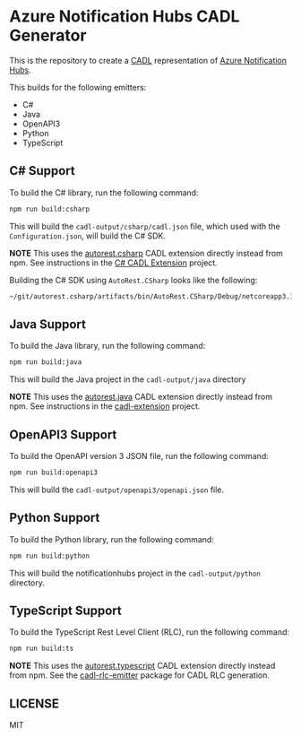 # Azure Notification Hubs CADL Generator

This is the repository to create a [CADL](https://github.com/microsoft/cadl/) representation of [Azure Notification Hubs](https://aka.ms/nh-rest-api).

This builds for the following emitters:

- C#
- Java
- OpenAPI3
- Python
- TypeScript

## C# Support

To build the C# library, run the following command:

```bash
npm run build:csharp
```

This will build the `cadl-output/csharp/cadl.json` file, which used with the `Configuration.json`, will build the C# SDK.

**NOTE** This uses the [autorest.csharp](https://github.com/Azure/autorest.csharp/) CADL extension directly instead from npm.  See instructions in the [C# CADL Extension](https://github.com/Azure/autorest.csharp/tree/feature/v3/src/CADL.Extension) project.

Building the C# SDK using `AutoRest.CSharp` looks like the following:

```bash
~/git/autorest.csharp/artifacts/bin/AutoRest.CSharp/Debug/netcoreapp3.1/AutoRest.CSharp --standalone cadl-output/csharp/
```

## Java Support

To build the Java library, run the following command:

```bash
npm run build:java
```

This will build the Java project in the `cadl-output/java` directory

**NOTE** This uses the [autorest.java](https://github.com/Azure/autorest.java/) CADL extension directly instead from npm.  See instructions in the [cadl-extension](https://github.com/Azure/autorest.java/tree/main/cadl-extension) project.

## OpenAPI3 Support

To build the OpenAPI version 3 JSON file, run the following command:

```bash
npm run build:openapi3
```

This will build the `cadl-output/openapi3/openapi.json` file.

## Python Support

To build the Python library, run the following command:

```bash
npm run build:python
```

This will build the notificationhubs project in the `cadl-output/python` directory.

## TypeScript Support

To build the TypeScript Rest Level Client (RLC), run the following command:

```bash
npm run build:ts
```

**NOTE** This uses the [autorest.typescript](https://github.com/Azure/autorest.typescript/) CADL extension directly instead from npm.  See the [cadl-rlc-emitter](https://github.com/Azure/autorest.typescript/tree/cadl-integration/packages/cadl-rlc-emitter) package for CADL RLC generation.

## LICENSE

MIT
